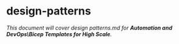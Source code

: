 # design-patterns

_This document will cover design patterns.md for **Automation and DevOps\Bicep Templates for High Scale**._
